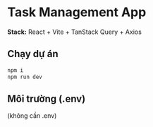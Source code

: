 # Task Management App

**Stack:** React + Vite + TanStack Query + Axios

## Chạy dự án
```bash
npm i
npm run dev
```

## Môi trường (.env)
(không cần .env)
